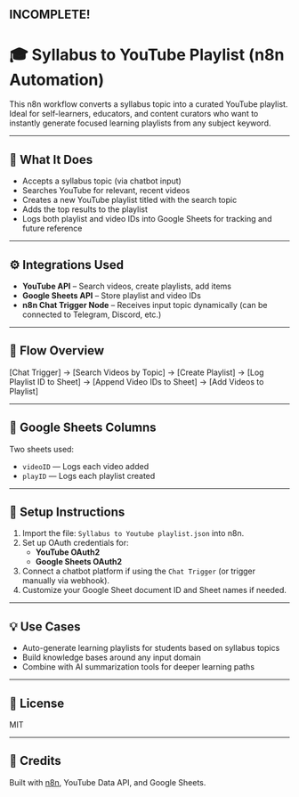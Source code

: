 ## INCOMPLETE!

# 🎓 Syllabus to YouTube Playlist (n8n Automation)

This n8n workflow converts a syllabus topic into a curated YouTube playlist. Ideal for self-learners, educators, and content curators who want to instantly generate focused learning playlists from any subject keyword.

---

## 🧠 What It Does

- Accepts a syllabus topic (via chatbot input)
- Searches YouTube for relevant, recent videos
- Creates a new YouTube playlist titled with the search topic
- Adds the top results to the playlist
- Logs both playlist and video IDs into Google Sheets for tracking and future reference

---

## ⚙️ Integrations Used

- **YouTube API** – Search videos, create playlists, add items
- **Google Sheets API** – Store playlist and video IDs
- **n8n Chat Trigger Node** – Receives input topic dynamically (can be connected to Telegram, Discord, etc.)

---

## 🚀 Flow Overview

[Chat Trigger]
→ [Search Videos by Topic]
→ [Create Playlist]
→ [Log Playlist ID to Sheet]
→ [Append Video IDs to Sheet]
→ [Add Videos to Playlist]


---

## 📁 Google Sheets Columns

Two sheets used:
- `videoID` — Logs each video added
- `playID` — Logs each playlist created

---

## 📌 Setup Instructions

1. Import the file: `Syllabus to Youtube playlist.json` into n8n.
2. Set up OAuth credentials for:
   - **YouTube OAuth2**
   - **Google Sheets OAuth2**
3. Connect a chatbot platform if using the `Chat Trigger` (or trigger manually via webhook).
4. Customize your Google Sheet document ID and Sheet names if needed.

---

## 💡 Use Cases

- Auto-generate learning playlists for students based on syllabus topics
- Build knowledge bases around any input domain
- Combine with AI summarization tools for deeper learning paths

---

## 🐚 License

MIT

---

## 🔗 Credits

Built with [n8n](https://n8n.io), YouTube Data API, and Google Sheets.
